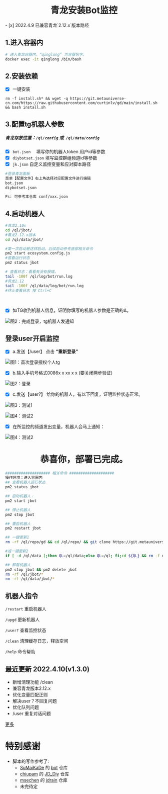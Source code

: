 



<h1 align="center">
  青龙安装Bot监控
  <br>
</h1>
- [x]  2022.4.9 已兼容青龙`2.12.x`版本路经

## 1.进入容器内

``` bash
# 进入青龙容器内，“qinglong” 为容器名字。
docker exec -it qinglong /bin/bash
```

## 2.安装依赖

- [x] 一键安装

```
rm -f install.sh* && wget -q https://git.metauniverse-cn.com/https://raw.githubusercontent.com/curtinlv/gd/main/install.sh && bash install.sh
```



## 3.配置tg机器人参数

##### 青龙存放位置：`/ql/config` 或` /ql/data/config`

* [x] `bot.json  `  填写你的机器人token 用户id等参数
* [x] `diybotset.json` 填写监控群组频道id等参数
* [x] `jk.json` 自定义监控变量和应对脚本路径

```bash
#登录青龙面板
菜单【配置文件】右上角选择对应配置文件进行编辑
bot.json
diybotset.json

Ps: 可参考本仓库 conf/xxx.json
```



## 4.启动机器人

```bash
#青龙2.10x
cd /ql/jbot/
#青龙2.12.x版本
cd /ql/data/jbot/

#第一次启动是这样启动，后续启动参考底部相关命令
pm2 start ecosystem.config.js 
#查看运行状态
pm2 status jbot 

# 查看日志：看看有没有报错。
tail -100f /ql/log/bot/run.log
#青龙2.12
tail -100f /ql/data/log/bot/run.log
#终止查看日志 按 Ctrl+C

```

​											

- [x] 如TG收到机器人信息，证明你填写的机器人参数是正确的∆。

![图2：完成登录，tg机器人发通知](https://raw.githubusercontent.com/curtinlv/gd/main/img/p2.png)

## **登录user开启监控**

- [x] a.发送【/user】 点击 **“重新登录”**

![图1：首次登录授权个人tg](https://raw.githubusercontent.com/curtinlv/gd/main/img/p5.png)

- [x] b.输入手机号格式0086x x xx x x (要关闭两步验证)

![图2：登录](https://raw.githubusercontent.com/curtinlv/gd/main/img/p7.png)

- [x] c.发送【user?】 给你的机器人，有以下回复，证明监控状态正常。

![图3：测试1](https://raw.githubusercontent.com/curtinlv/gd/main/img/p8.png)

![图4：测试2](https://raw.githubusercontent.com/curtinlv/gd/main/img/p9.png)

- [x] 在所监控的频道发出变量，机器人会马上通知：

![图4：测试2](https://raw.githubusercontent.com/curtinlv/gd/main/img/p4.png)



<h1 align="center">
  恭喜你，部署已完成。
  <br>
</h1>


```bash
#################### 相关命令 ####################
操作环境：进入容器内
## 查看机器人运行状态
pm2 status jbot

## 启动机器人：
pm2 start jbot

## 停止机器人
pm2 stop jbot

## 重启机器人
pm2 restart jbot

## 一键更新1
rm -rf /ql/repo/gd && cd /ql/repo/ && git clone https://git.metauniverse-cn.com/https://github.com/curtinlv/gd.git && pm2 stop jbot ; rm -rf /ql/jbot/* && cp -a /ql/repo/gd/* /ql/jbot/ ; pm2 start jbot

#或一键更新2
if [ -d /ql/data ];then QL=/ql/data;else QL=/ql; fi;cd ${QL} && rm -f update.sh* && wget  -q https://raw.githubusercontent.com/curtinlv/gd/main/update.sh >/dev/null && bash update.sh

## 卸载机器人
pm2 stop jbot && pm2 delete jbot
rm -rf /ql/jbot/*
rm -rf /ql/data/jbot/*

```



## 机器人指令

`/restart` 重启机器人

`/upgd` 更新机器人

`/user?` 查看监控状态

`/clean` 清理缓存日志，释放空间

`/help` 命令帮助



## 最近更新 2022.4.10(v1.3.0)

* 新增清理功能 /clean
* 兼容青龙版本2.12.x
* 优化变量匹配正则
* 解决user？不回复问题
* 优化队列问题
* /user 重复对话问题

[更多](https://github.com/curtinlv/gd/blob/main/updateLog.md)

# 特别感谢
- 脚本的写作参考了:
  - [SuMaiKaDe](https://github.com/SuMaiKaDe) 的 [bot](https://github.com/SuMaiKaDe/bot) 仓库
  - [chiupam](https://github.com/chiupam) 的 [JD_Diy](https://github.com/chiupam/JD_Diy) 仓库
  - [msechen](https://github.com/msechen) 的 [jdrain](https://github.com/msechen/jdrain) 仓库
  - 未完待定
